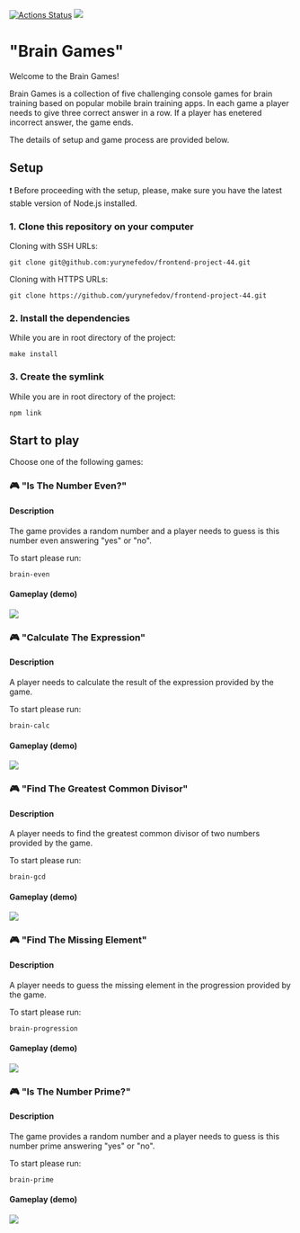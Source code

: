[![Actions Status](https://github.com/yurynefedov/frontend-project-44/workflows/hexlet-check/badge.svg)](https://github.com/yurynefedov/frontend-project-44/actions) <a href="https://codeclimate.com/github/yurynefedov/frontend-project-44/maintainability"><img src="https://api.codeclimate.com/v1/badges/ed7ca7f084425c691b29/maintainability" /></a>

# "Brain Games"
Welcome to the Brain Games!

Brain Games is a collection of five challenging console games for brain training based on popular mobile brain training apps. In each game a player needs to give three correct answer in a row. If a player has enetered incorrect answer, the game ends.

The details of setup and game process are provided below.

## Setup

:exclamation: Before proceeding with the setup, please, make sure you have the latest stable version of Node.js installed.

### 1. Clone this repository on your computer

Cloning with SSH URLs:
```
git clone git@github.com:yurynefedov/frontend-project-44.git 
```
Cloning with HTTPS URLs:
```
git clone https://github.com/yurynefedov/frontend-project-44.git 
```

### 2. Install the dependencies

While you are in root directory of the project:
```
make install 
```

### 3. Create the symlink
While you are in root directory of the project:
```
npm link 
```

## Start to play

Choose one of the following games:

### :video_game: "Is The Number Even?"

#### Description

The game provides a random number and a player needs to guess is this number even answering "yes" or "no". 

To start please run:
```
brain-even
```
#### Gameplay (demo)

<a href="https://asciinema.org/a/525806" target="_blank"><img src="https://asciinema.org/a/525806.svg" /></a>

### :video_game: "Calculate The Expression"

#### Description

A player needs to calculate the result of the expression provided by the game.

To start please run:
```
brain-calc
```
#### Gameplay (demo)

<a href="https://asciinema.org/a/526034" target="_blank"><img src="https://asciinema.org/a/526034.svg" /></a>

### :video_game: "Find The Greatest Common Divisor"

#### Description

A player needs to find the greatest common divisor of two numbers provided by the game.

To start please run:
```
brain-gcd
```
#### Gameplay (demo)
<a href="https://asciinema.org/a/526086" target="_blank"><img src="https://asciinema.org/a/526086.svg" /></a>

### :video_game: "Find The Missing Element"

#### Description

A player needs to guess the missing element in the progression provided by the game.

To start please run:
```
brain-progression
```
#### Gameplay (demo)

<a href="https://asciinema.org/a/526399" target="_blank"><img src="https://asciinema.org/a/526399.svg" /></a>

### :video_game: "Is The Number Prime?"

#### Description

The game provides a random number and a player needs to guess is this number prime answering "yes" or "no". 

To start please run:
```
brain-prime
```
#### Gameplay (demo)
<a href="https://asciinema.org/a/526468" target="_blank"><img src="https://asciinema.org/a/526468.svg" /></a>